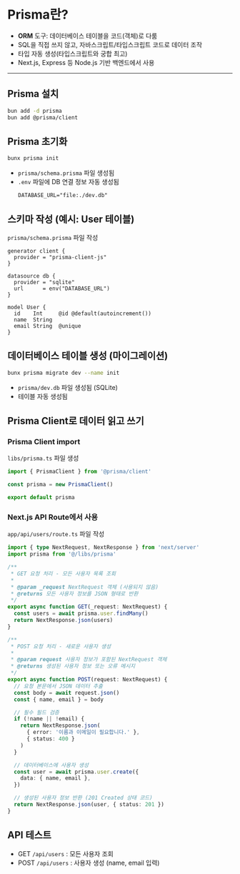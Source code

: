 # Prisma란?

- **ORM** 도구: 데이터베이스 테이블을 코드(객체)로 다룸
- SQL을 직접 쓰지 않고, 자바스크립트/타입스크립트 코드로 데이터 조작
- 타입 자동 생성(타입스크립트와 궁합 최고)
- Next.js, Express 등 Node.js 기반 백엔드에서 사용

---

## Prisma 설치

```bash
bun add -d prisma
bun add @prisma/client
```

## Prisma 초기화

```bash
bunx prisma init
```

- `prisma/schema.prisma` 파일 생성됨
- `.env` 파일에 DB 연결 정보 자동 생성됨
  ```env
  DATABASE_URL="file:./dev.db"
  ```

## 스키마 작성 (예시: User 테이블)

`prisma/schema.prisma` 파일 작성

````prisma
generator client {
  provider = "prisma-client-js"
}

datasource db {
  provider = "sqlite"
  url      = env("DATABASE_URL")
}

model User {
  id    Int     @id @default(autoincrement())
  name  String
  email String  @unique
}
````

## 데이터베이스 테이블 생성 (마이그레이션)

```bash
bunx prisma migrate dev --name init
```

- `prisma/dev.db` 파일 생성됨 (SQLite)
- 테이블 자동 생성됨

## Prisma Client로 데이터 읽고 쓰기

### Prisma Client import

`libs/prisma.ts` 파일 생성

```ts
import { PrismaClient } from '@prisma/client'

const prisma = new PrismaClient()

export default prisma
```

### Next.js API Route에서 사용

`app/api/users/route.ts` 파일 작성

```ts
import { type NextRequest, NextResponse } from 'next/server'
import prisma from '@/libs/prisma'

/**
 * GET 요청 처리 - 모든 사용자 목록 조회
 *
 * @param _request NextRequest 객체 (사용되지 않음)
 * @returns 모든 사용자 정보를 JSON 형태로 반환
 */
export async function GET(_request: NextRequest) {
  const users = await prisma.user.findMany()
  return NextResponse.json(users)
}

/**
 * POST 요청 처리 - 새로운 사용자 생성
 *
 * @param request 사용자 정보가 포함된 NextRequest 객체
 * @returns 생성된 사용자 정보 또는 오류 메시지
 */
export async function POST(request: NextRequest) {
  // 요청 본문에서 JSON 데이터 추출
  const body = await request.json()
  const { name, email } = body

  // 필수 필드 검증
  if (!name || !email) {
    return NextResponse.json(
      { error: '이름과 이메일이 필요합니다.' },
      { status: 400 }
    )
  }

  // 데이터베이스에 사용자 생성
  const user = await prisma.user.create({
    data: { name, email },
  })

  // 생성된 사용자 정보 반환 (201 Created 상태 코드)
  return NextResponse.json(user, { status: 201 })
}
```

## API 테스트

- GET `/api/users` : 모든 사용자 조회
- POST `/api/users` : 사용자 생성 (name, email 입력)